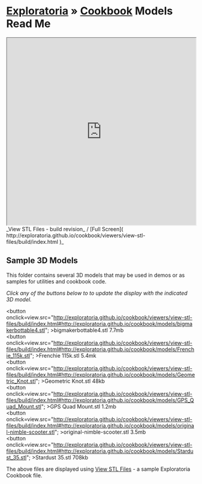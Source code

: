 [Exploratoria]( http://exploratoria.github.io ) &raquo; [Cookbook]( http://exploratoria.github.io/cookbook/ )
Models Read Me
===

<iframe id=view src="http://exploratoria.github.io/cookbook/viewers/view-stl-files/build/index.html" width=100% height=500px ></iframe>  
_View STL Files - build revision_ / [Full Screen]( http://exploratoria.github.io/cookbook/viewers/view-stl-files/build/index.html )_

## Sample 3D Models

This folder contains several 3D models that may be used in demos or as samples for utilities and cookbook code.

_Click any of the buttons below to to update the display with the indicated 3D model._

<button onclick=view.src="http://exploratoria.github.io/cookbook/viewers/view-stl-files/build/index.html#http://exploratoria.github.io/cookbook/models/bigmakerbottable4.stl"; >bigmakerbottable4.stl 7.7mb</button>  
<button onclick=view.src="http://exploratoria.github.io/cookbook/viewers/view-stl-files/build/index.html#http://exploratoria.github.io/cookbook/models/Frenchie_115k.stl"; >Frenchie 115k.stl 5.4mk</button>  
<button onclick=view.src="http://exploratoria.github.io/cookbook/viewers/view-stl-files/build/index.html#http://exploratoria.github.io/cookbook/models/Geometric_Knot.stl"; >Geometric Knot.stl 48kb</button>   
<button onclick=view.src="http://exploratoria.github.io/cookbook/viewers/view-stl-files/build/index.html#http://exploratoria.github.io/cookbook/models/GPS_Quad_Mount.stl"; >GPS Quad Mount.stl 1.2mb</button>  
<button onclick=view.src="http://exploratoria.github.io/cookbook/viewers/view-stl-files/build/index.html#http://exploratoria.github.io/cookbook/models/original-nimble-scooter.stl"; >original-nimble-scooter.stl 3.5mb</button>  
<button onclick=view.src="http://exploratoria.github.io/cookbook/viewers/view-stl-files/build/index.html#http://exploratoria.github.io/cookbook/models/Stardust_35.stl"; >Stardust 35.stl 708kb</button>  

The above files are displayed using [View STL Files]( http://exploratoria.github.io/cookbook/viewers/view-stl-files/ ) - a sample Exploratoria Cookbook file. 
